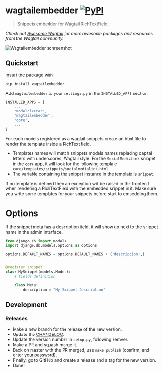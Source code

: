 # wagtailembedder [![PyPI](https://img.shields.io/pypi/v/wagtailembedder.svg)](https://pypi.python.org/pypi/wagtailembedder)

> Snippets embedder for Wagtail RichTextField.

*Check out [Awesome Wagtail](https://github.com/springload/awesome-wagtail) for more awesome packages and resources from the Wagtail community.*

![Wagtailembedder scnreenshot](./screenshot.png)

## Quickstart

Install the package with

```sh
pip install wagtailembedder
```

Add `wagtailembedder` to your `settings.py` in the `INSTALLED_APPS` section:

```python
INSTALLED_APPS = [
    ...
    'modelcluster',
    'wagtailembedder',
    'core',
    ...
]
```

For each models registered as a wagtail.snippets create an html file to render the template inside a RichText field.

 * Templates names will match snippets models names replacing capital letters with underscores, Wagtail style.
   For the ```SocialMediaLink``` snippet in the ```core``` app, it will look for the following template ```core/templates/snippets/socialmedialink.html```.
 * The variable containing the snippet instance in the template is ```snippet```.

If no template is defined then an exception will be raised in the frontend when rendering a RichTextField with the embedded snippet in it. Make sure you write some templates for your snippets before start to embedding them.

# Options

If the snippet meta has a description field, it will show up next to the snippet name in the admin interface.

```python
from django.db import models
import django.db.models.options as options

options.DEFAULT_NAMES = options.DEFAULT_NAMES + ('description',)


@register_snippet
class MySnippet(models.Model):
    # fields definition

    class Meta:
        description = "My Snippet Description"
```

## Development

### Releases

- Make a new branch for the release of the new version.
- Update the [CHANGELOG](https://github.com/springload/wagtailembedder/CHANGELOG.md).
- Update the version number in `setup.py`, following semver.
- Make a PR and squash merge it.
- Back on master with the PR merged, use `make publish` (confirm, and enter your password).
- Finally, go to GitHub and create a release and a tag for the new version.
- Done!
